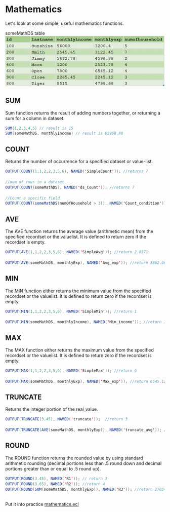 # Mathematics

Let's look at some simple, useful mathematics functions.

someMathDS table\
![income expense table](./Images/Income_Exp_DS.JPG)

## SUM

Sum function returns the result of adding numbers together, or returning a sum for a column in dataset.

```java
SUM(1,2,3,4,5) // result is 15
SUM(someMathDS, monthlyIncome) // result is 83958.88
```

## COUNT

Returns the number of occurrence for a specified dataset or value-list.

```java
OUTPUT(COUNT(1,1,2,2,3,5,6), NAMED('SimpleCount')); //returns 7

//num of rows in a dataset
OUTPUT(COUNT(someMathDS), NAMED('ds_Count')); //returns 7

//Count a specific field
OUTPUT(COUNT(someMathDS(numOfHousehold > 3)), NAMED('Count_condition')); //return 4
```

## AVE

The AVE function returns the average value (arithmetic mean) from the specified recordset or the valuelist. It is defined to return zero if the recordset is empty.

```java
OUTPUT(AVE(1,1,2,2,3,5,6), NAMED('SimpleAvg')); //return 2.8571

OUTPUT(AVE(someMathDS, monthlyExp), NAMED('Avg_exp')); //return 3862.0614
```

## MIN

The MIN function either returns the minimum value from the specified recordset or the valuelist. It is defined to return zero if the recordset is empty.

```java
OUTPUT(MIN(1,1,2,2,3,5,6), NAMED('SimpleMin')); //return 1

OUTPUT(MIN(someMathDS, monthlyIncome), NAMED('Min_income')); //return 1200
```

## MAX

The MAX function either returns the maximum value from the specified recordset or the valuelist. It is defined to return zero if the recordset is empty.

```java
OUTPUT(MAX(1,1,2,2,3,5,6), NAMED('SimpleMax')); //return 6

OUTPUT(MAX(someMathDS, monthlyExp), NAMED('Max_exp')); //return 6545.12
```

## TRUNCATE

Returns the integer portion of the real_value.

```java
OUTPUT(TRUNCATE(3.45), NAMED('truncate'));  //return 3

OUTPUT(TRUNCATE(AVE(someMathDS, monthlyExp)), NAMED('truncate_avg')); //return 3862
```

## ROUND

The ROUND function returns the rounded value by using standard arithmetic rounding (decimal portions less than .5 round down and decimal portions greater than or equal to .5 round up).

```java
OUTPUT(ROUND(3.45), NAMED('R1')); // return 3
OUTPUT(ROUND(3.65), NAMED('R2')); //return 4
OUTPUT(ROUND(SUM(someMathDS, monthlyExp)), NAMED('R3')); //return 27034
```

\
Put it into practice [mathematics.ecl](/source/ecl/mathematics.ecl)

